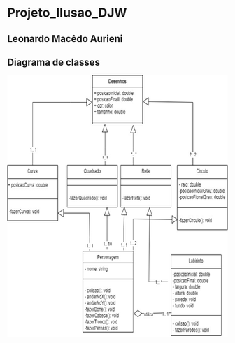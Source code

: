 # Projeto_Ilusao_DJW
## Leonardo Macêdo Aurieni<br>
## Diagrama de classes
<img src = "img/classe.jpg" width = "800px" height = "600px">

